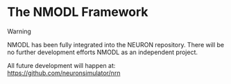 The NMODL Framework
===================

> [!WARNING]
>
> NMODL has been fully integrated into the NEURON repository. There will
> be no further development efforts NMODL as an independent project.
>
> All future development will happen at:
>  https://github.com/neuronsimulator/nrn
